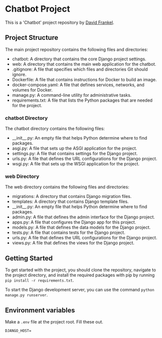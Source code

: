 # Chatbot Project

This is a 'Chatbot' project repository by [David Frankel](https://github.com/davidhfrankelcodes). 

## Project Structure

The main project repository contains the following files and directories:

- chatbot: A directory that contains the core Django project settings.
- web: A directory that contains the main web application for the chatbot.
- .gitignore: A file that specifies which files and directories Git should ignore.
- Dockerfile: A file that contains instructions for Docker to build an image.
- docker-compose.yaml: A file that defines services, networks, and volumes for Docker.
- manage.py: A command-line utility for administrative tasks.
- requirements.txt: A file that lists the Python packages that are needed for the project.

### chatbot Directory

The chatbot directory contains the following files:

- \_\_init\_\_.py: An empty file that helps Python determine where to find packages.
- asgi.py: A file that sets up the ASGI application for the project.
- settings.py: A file that contains settings for the Django project.
- urls.py: A file that defines the URL configurations for the Django project.
- wsgi.py: A file that sets up the WSGI application for the project.

### web Directory

The web directory contains the following files and directories:

- migrations: A directory that contains Django migration files.
- templates: A directory that contains Django template files.
- \_\_init\_\_.py: An empty file that helps Python determine where to find packages.
- admin.py: A file that defines the admin interface for the Django project.
- apps.py: A file that configures the Django app for this project.
- models.py: A file that defines the data models for the Django project.
- tests.py: A file that contains tests for the Django project.
- urls.py: A file that defines the URL configurations for the Django project.
- views.py: A file that defines the views for the Django project.

## Getting Started

To get started with the project, you should clone the repository, navigate to the project directory, and install the required packages with pip by running `pip install -r requirements.txt`.

To start the Django development server, you can use the command `python manage.py runserver`.

## Environment variables

Make a `.env` file at the project root. Fill these out.

```
DJANGO_HOST=
```
